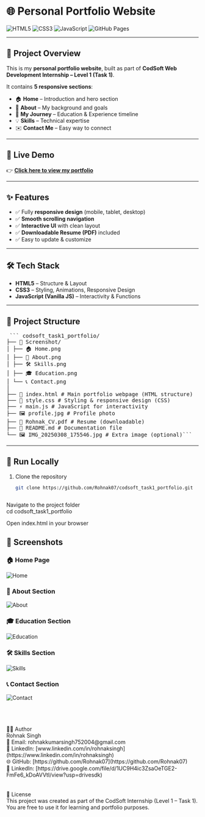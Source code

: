 # 🌐 Personal Portfolio Website  

![HTML5](https://img.shields.io/badge/HTML5-E34F26?style=for-the-badge&logo=html5&logoColor=white)
![CSS3](https://img.shields.io/badge/CSS3-1572B6?style=for-the-badge&logo=css3&logoColor=white)
![JavaScript](https://img.shields.io/badge/JavaScript-F7DF1E?style=for-the-badge&logo=javascript&logoColor=black)
![GitHub Pages](https://img.shields.io/badge/Deployed-GitHub%20Pages-brightgreen?style=for-the-badge&logo=github)

---

## 📌 Project Overview  
This is my **personal portfolio website**, built as part of **CodSoft Web Development Internship – Level 1 (Task 1)**.  

It contains **5 responsive sections**:  
- 🏠 **Home** – Introduction and hero section  
- 👤 **About** – My background and goals  
- 📖 **My Journey** – Education & Experience timeline  
- 💡 **Skills** – Technical expertise  
- ✉️ **Contact Me** – Easy way to connect  

---

## 🔗 Live Demo  
👉 **[Click here to view my portfolio](https://rohnak07.github.io/codsoft_task1_portfolio/)**  

---

## ✨ Features  
- ✅ Fully **responsive design** (mobile, tablet, desktop)  
- ✅ **Smooth scrolling navigation**  
- ✅ **Interactive UI** with clean layout  
- ✅ **Downloadable Resume (PDF)** included  
- ✅ Easy to update & customize  

---

## 🛠️ Tech Stack  
- **HTML5** – Structure & Layout  
- **CSS3** – Styling, Animations, Responsive Design  
- **JavaScript (Vanilla JS)** – Interactivity & Functions  

---

## 📂 Project Structure  
<pre> ``` codsoft_task1_portfolio/
├── 📁 Screenshot/
│ ├── 🏠 Home.png
│ ├── 👤 About.png
│ ├── 🛠 Skills.png
│ ├── 🎓 Education.png
│ └── 📞 Contact.png
│
├── 📄 index.html # Main portfolio webpage (HTML structure)
├── 🎨 style.css # Styling & responsive design (CSS)
├── ⚡ main.js # JavaScript for interactivity
├── 🖼 profile.jpg # Profile photo
├── 📑 Rohnak_CV.pdf # Resume (downloadable)
├── 📝 README.md # Documentation file
└── 🖼 IMG_20250308_175546.jpg # Extra image (optional)``` </pre>



---

## 🚀 Run Locally  
1. Clone the repository  
   ```bash
   git clone https://github.com/Rohnak07/codsoft_task1_portfolio.git



Navigate to the project folder <br>
cd codsoft_task1_portfolio

Open index.html in your browser


## 📸 Screenshots  

### 🏠 Home Page  
![Home](Screenshot/Home.png)  

### 👤 About Section  
![About](Screenshot/About.png)  

### 🎓 Education Section  
![Education](Screenshot/Education.png) 

### 🛠 Skills Section  
![Skills](Screenshot/Skills.png)  

### 📞 Contact Section  
![Contact](Screenshot/Contact.png) 

<br>
<br>
<br>
👨‍💻 Author
<br>
  Rohnak Singh
<br>
📧 Email: rohnakkumarsingh752004@gmail.com
<br>
💼 LinkedIn: [www.linkedin.com/in/rohnaksingh](https://www.linkedin.com/in/rohnaksingh)
<br>
🌐 GitHub: [https://github.com/Rohnak07](https://github.com/Rohnak07)
<br>
📄 LinkedIn: [https://drive.google.com/file/d/1UC9H4ic3ZsaOeTGE2-FmFe6_kDoAVVtI/view?usp=drivesdk)
<br>
<br>
<br>
📜 License
<br>
This project was created as part of the CodSoft Internship (Level 1 – Task 1).
You are free to use it for learning and portfolio purposes.

